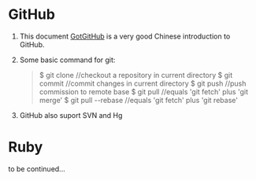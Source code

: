 # GitHub

1. This document [GotGitHub](http://www.worldhello.net/gotgithub/index.html) is a very good Chinese introduction to GitHub.

1. Some basic command for git:
    >$ git clone //checkout a repository in current directory
    $ git commit //commit changes in current directory
    $ git push //push commission to remote base
    $ git pull //equals 'git fetch' plus 'git merge'
    $ git pull --rebase //equals 'git fetch' plus 'git rebase'

1. GitHub also suport SVN and Hg

# Ruby
to be continued...  
